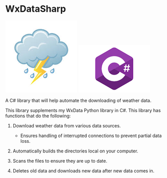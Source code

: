 # WxDataSharp

![weather icon](https://github.com/edrewitz/WxDataSharp/blob/master/icons/weather%20icon%20(3).jpg) ![csharp icon](https://github.com/edrewitz/WxDataSharp/blob/master/icons/download.png)

A C# library that will help automate the downloading of weather data. 

This library supplements my WxData Python library in C#. 
This library has functions that do the following:

1) Download weather data from various data sources.
   - Ensures handling of interrupted connections to prevent partial data loss.

2) Automatically builds the directories local on your computer.

3) Scans the files to ensure they are up to date.

4) Deletes old data and downloads new data after new data comes in. 
